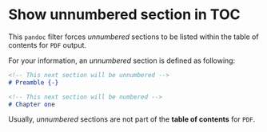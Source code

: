 # Show unnumbered section in TOC

This `pandoc` filter forces *unnumbered* sections to be listed within the table of contents for `PDF` output.

For your information, an *unnumbered* section is defined as following:

```markdown
<!-- This next section will be unnumbered -->
# Preamble {-}

<!-- This next section will be numbered -->
# Chapter one
```

Usually, *unnumbered* sections are not part of the **table of contents** for `PDF`.
